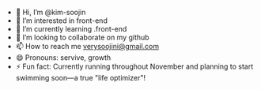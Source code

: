 - 👋 Hi, I’m @kim-soojin
- 👀 I’m interested in front-end
- 🌱 I’m currently learning .front-end
- 💞️ I’m looking to collaborate on my github
- 📫 How to reach me verysoojini@gmail.com
- 😄 Pronouns: servive, growth
- ⚡ Fun fact: Currently running throughout November and planning to start swimming soon—a true "life optimizer"!

<!---
kim-soojin/kim-soojin is a ✨ special ✨ repository because its `README.md` (this file) appears on your GitHub profile.
You can click the Preview link to take a look at your changes.
--->

